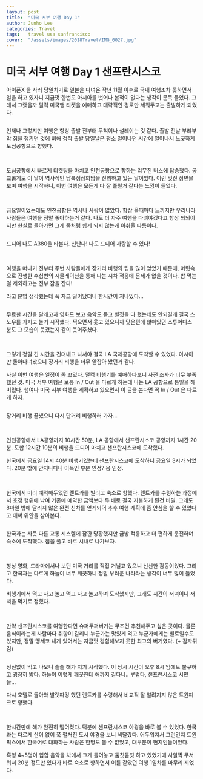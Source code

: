 ```yaml
---
layout: post
title:  "미국 서부 여행 Day 1"
author: Junho Lee
categories: Travel
tags:	travel usa sanfrancisco
cover:  "/assets/images/2018Travel/IMG_0027.jpg"
---
```


# 미국 서부 여행 Day 1 샌프란시스코
아이폰X 을 사러 당일치기로 일본을 다녀온 작년 11월 이후로 국내 여행조차 못하면서 일을 하고 있자니 지금껏 한번도 아시아를 벗어나 본적이 없다는 생각이 문득 들었다. 그래서 그랬을까 덜컥 미국행 티켓을 예매하고 대략적인 경로만 세워두고는 출발하게 되었다.

<img src="/assets/images/2018/Travel/IMG_0001.jpg" title="">

언제나 그렇지만 여행은 항상 출발 전부터 무척이나 설레이는 것 같다. 출발 전날 부랴부랴 짐을 챙기던 것에 비해 정작 출발 당일날은 평소 일어나던 시간에 일어나서 느긋하게 도심공항으로 향했다.

<img src="/assets/images/2018/Travel/IMG_0002.jpg" title="">

<img src="/assets/images/2018/Travel/IMG_0003.png" title="">

도심공항에서 빠르게 티켓팅을 마치고 인천공항으로 향하는 리무진 버스에 탑승했다. 공교롭게도 이 날이 역사적인 남북정상회담을 진행하고 있는 날이었다. 이런 멋진 장면을 보며 여행을 시작하니, 이번 여행은 모든게 다 잘 풀릴거 같다는 느낌이 들었다.

<img src="/assets/images/2018/Travel/IMG_0004.png" title="">

<img src="/assets/images/2018/Travel/IMG_0005.jpg" title="">

금요일이었는데도 인천공항은 역시나 사람이 많았다. 항상 올때마다 느끼지만 우리나라 사람들은 여행을 정말 좋아하는거 같다. 나도 더 자주 여행을 다녀야겠다고 항상 되뇌이지만 현실로 돌아가면 그게 좀처럼 쉽게 되지 않는게 아쉬울 따름이다.

<img src="/assets/images/2018/Travel/IMG_0006.jpg" title="">

드디어 나도 A380을 타본다. 신난다! 나도 드디어 자랑할 수 있다!

<img src="/assets/images/2018/Travel/IMG_0007.jpg" title="">

<img src="/assets/images/2018/Travel/IMG_0008.jpg" title="">

여행을 떠나기 전부터 주변 사람들에게 장거리 비행의 팁을 많이 얻었기 때문에, 머릿속으로 진행한 수십번의 시뮬레이션을 통해 나는 시차 적응에 문제가 없을 것이다.  밥 먹는걸 제외하고는 전부 잠을 잔다!

라고 분명 생각했는데 푹 자고 일어났더니 한시간이 지나있다...

<img src="/assets/images/2018/Travel/IMG_0009.jpg" title="">

무료한 시간을 달래고자 영화도 보고 음악도 듣고 별짓을 다 했는데도 안되길래 결국 스노우를 가지고 놀기 시작했다. 찍으면서 웃고 있으니까 맞은편에 앉아있던 스튜어디스 분도 그 모습이 웃겼는지 같이 웃어주셨다.

<img src="/assets/images/2018/Travel/IMG_0010.jpg" title="">

<img src="/assets/images/2018/Travel/IMG_0011.jpg" title="">

그렇게 정말 긴 시간을 견뎌내고 나서야 결국 LA 국제공항에 도착할 수 있었다. 아시아만 돌아다녀봤으니 장거리 비행을 너무 얕잡아 봤던거 같다.

사실 이번 여행은 일정이 좀 꼬였다. 덜컥 비행기를 예매하다보니 사전 조사가 너무 부족했던 것. 미국 서부 여행은 보통 In / Out 을 다르게 하는데 나는 LA 공항으로 통일을 해버렸다. 행여나 미국 서부 여행을 계획하고 있으면서 이 글을 본다면 꼭 In / Out 은 다르게 하자.

<img src="/assets/images/2018/Travel/IMG_0012.jpg" title="">

장거리 비행 끝냈으니 다시 단거리 비행하러 가자...

<img src="/assets/images/2018/Travel/IMG_0013.jpg" title="">

<img src="/assets/images/2018/Travel/IMG_0014.jpg" title="">

인천공항에서 LA공항까지 10시간 50분, LA 공항에서 샌프란시스코 공항까지 1시간 20분. 도합 12시간 10분의 비행을 드디어 마치고 샌프란시스코에 도착했다.

한국에서 금요일 14시 40분 비행기였는데 샌프란시스코에 도착하니 금요일 3시가 되었다. 20분 밖에 안지나다니 이득인 부분 인정? 응 인정.

<img src="/assets/images/2018/Travel/IMG_0015.jpg" title="">

<img src="/assets/images/2018/Travel/IMG_0016.jpg" title="">

한국에서 미리 예약해두었던 렌트카를 빌리고 숙소로 향했다. 렌트카를 수령하는 과정에서 호갱 행위에 낚여 기존에 예약한 금액보다 두 배로 결국 지불하게 된건 비밀. 그래도 8마일 밖에 달리지 않은 완전 신차를 얻게되어 추후 여행 계획에 좀 안심을 할 수 있었다고 애써 위안을 삼아본다.

<img src="/assets/images/2018/Travel/IMG_0017.jpg" title="">

한국과는 사뭇 다른 교통 시스템에 잠깐 당황했지만 금방 적응하고 더 편하게 운전하며 숙소에 도착했다. 짐을 풀고 바로 시내로 나가보자.

<img src="/assets/images/2018/Travel/IMG_0018.jpg" title="">

<img src="/assets/images/2018/Travel/IMG_0019.jpg" title="">

항상 영화, 드라마에서나 보던 미국 거리를 직접 거닐고 있으니 신선한 감동이었다. 그리고 한국과는 다르게 하늘이 너무 깨끗하니 정말 부러운 나라라는 생각이 너무 많이 들었다.

비행기에서 먹고 자고 놀고 먹고 자고 놀고하며 도착했지만, 그래도 시간이 저녁이니 저녁을 먹기로 정했다.

<img src="/assets/images/2018/Travel/IMG_0020.jpg" title="">

<img src="/assets/images/2018/Travel/IMG_0021.jpg" title="">

<img src="/assets/images/2018/Travel/IMG_0022.jpg" title="">

만약 샌프란시스코를 여행한다면 슈퍼두퍼버거는 무조건 추천해주고 싶은 곳이다. 물론 음식이라는게 사람마다 취향이 갈리니 누군가는 맛있게 먹고 누군가에게는 별로일수도 있지만, 정말 맹세코 내게 있어서는 지금껏 경험해보지 못한 최고의 버거였다. (+ 감자튀김)

<img src="/assets/images/2018/Travel/IMG_0023.jpg" title="">

정신없이 먹고 나오니 슬슬 해가 지기 시작했다. 이 당시 시간이 오후 8시 임에도 불구하고 굉장히 밝다. 하늘이 이렇게 깨끗한데 해까지 길다니.. 부럽다, 샌프란시스코 시민들...

다시 호텔로 돌아와 발렛파킹 했던 렌트카를 수령해서 비교적 잘 알려지지 않은 트윈피크로 향했다.

<img src="/assets/images/2018/Travel/IMG_0024.jpg" title="">

<img src="/assets/images/2018/Travel/IMG_0025.jpg" title="">

<img src="/assets/images/2018/Travel/IMG_0026.jpg" title="">

한시간만에 해가 완전히 떨어졌다. 덕분에 샌프란시스코 야경을 바로 볼 수 있었다. 한국과는 다르게 산이 없이 쭉 펼쳐진 도시 야경을 보니 색달랐다. 어두워져서 그런건지 트윈픽스에서 한국어로 대화하는 사람은 한명도 볼 수 없었고, 대부분이 현지인들이었다.

흑형 4~5명이 힙합 음악을 차에서 크게 틀어놓고 둠칫둠칫 하고 있었기에 사알짝 무서워서 20분 정도만 있다가 바로 숙소로 향하면서 이틀 같았던 여행 1일차를 마무리 지었다.

[jekyll]:      http://jekyllrb.com
[jekyll-gh]:   https://github.com/jekyll/jekyll
[jekyll-help]: https://github.com/jekyll/jekyll-help
[highlight]:   https://highlightjs.org/
[lightbox]:    http://lokeshdhakar.com/projects/lightbox2/
[jekyll-archive]: https://github.com/jekyll/jekyll-archives
[liquid]: https://github.com/Shopify/liquid/wiki/Liquid-for-Designers
